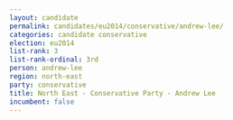 ```yaml
---
layout: candidate
permalink: candidates/eu2014/conservative/andrew-lee/
categories: candidate conservative
election: eu2014
list-rank: 3
list-rank-ordinal: 3rd
person: andrew-lee
region: north-east
party: conservative
title: North East - Conservative Party - Andrew Lee
incumbent: false
---
```


